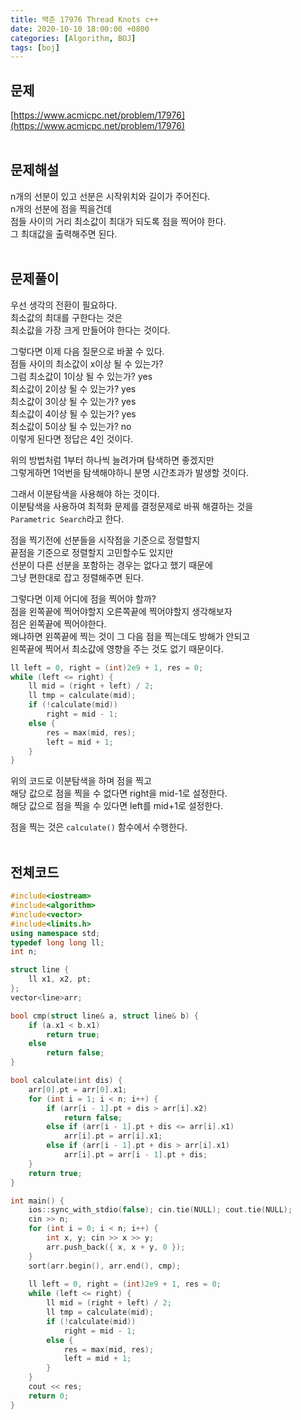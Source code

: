 ```yaml
---
title: 백준 17976 Thread Knots c++
date: 2020-10-10 18:00:00 +0800
categories: [Algorithm, BOJ]
tags: [boj]
---
```


## 문제
[https://www.acmicpc.net/problem/17976](https://www.acmicpc.net/problem/17976)  
<br>

## 문제해설  
n개의 선분이 있고 선분은 시작위치와 길이가 주어진다.  
n개의 선분에 점을 찍을건데  
점들 사이의 거리 최소값이 최대가 되도록 점을 찍어야 한다.  
그 최대값을 출력해주면 된다.  
<br>

## 문제풀이  
우선 생각의 전환이 필요하다.  
최소값의 최대를 구한다는 것은  
최소값을 가장 크게 만들어야 한다는 것이다.  

그렇다면 이제 다음 질문으로 바꿀 수 있다.  
점들 사이의 최소값이 x이상 될 수 있는가?  
그럼 최소값이 1이상 될 수 있는가? yes  
최소값이 2이상 될 수 있는가? yes  
최소값이 3이상 될 수 있는가? yes  
최소값이 4이상 될 수 있는가? yes  
최소값이 5이상 될 수 있는가? no  
이렇게 된다면 정답은 4인 것이다.  

위의 방법처럼 1부터 하나씩 늘려가며 탐색하면 좋겠지만  
그렇게하면 1억번을 탐색해야하니 분명 시간초과가 발생할 것이다.  

그래서 이분탐색을 사용해야 하는 것이다.  
이분탐색을 사용하여 최적화 문제를 결정문제로 바꿔 해결하는 것을  
`Parametric Search`라고 한다.  

점을 찍기전에 선분들을 시작점을 기준으로 정렬할지  
끝점을 기준으로 정렬할지 고민할수도 있지만  
선분이 다른 선분을 포함하는 경우는 없다고 했기 때문에  
그냥 편한대로 잡고 정렬해주면 된다.  

그렇다면 이제 어디에 점을 찍어야 할까?  
점을 왼쪽끝에 찍어야할지 오른쪽끝에 찍어야할지 생각해보자  
점은 왼쪽끝에 찍어야한다.  
왜냐하면 왼쪽끝에 찍는 것이 그 다음 점을 찍는데도 방해가 안되고  
왼쪽끝에 찍어서 최소값에 영향을 주는 것도 없기 때문이다.  

```c++
ll left = 0, right = (int)2e9 + 1, res = 0;
while (left <= right) {
	ll mid = (right + left) / 2;
	ll tmp = calculate(mid);
	if (!calculate(mid))
		right = mid - 1;
	else {
		res = max(mid, res);
		left = mid + 1;
	}
}
```
위의 코드로 이분탐색을 하며 점을 찍고  
해당 값으로 점을 찍을 수 없다면 right을 mid-1로 설정한다.  
해당 값으로 점을 찍을 수 있다면 left를 mid+1로 설정한다.

점을 찍는 것은 `calculate()` 함수에서 수행한다.  
<br>


## 전체코드  
```c++
#include<iostream>
#include<algorithm>
#include<vector>
#include<limits.h>
using namespace std;
typedef long long ll;
int n;

struct line {
	ll x1, x2, pt;
};
vector<line>arr;

bool cmp(struct line& a, struct line& b) {
	if (a.x1 < b.x1)
		return true;
	else
		return false;
}

bool calculate(int dis) {
	arr[0].pt = arr[0].x1;
	for (int i = 1; i < n; i++) {
		if (arr[i - 1].pt + dis > arr[i].x2)
			return false;
		else if (arr[i - 1].pt + dis <= arr[i].x1)
			arr[i].pt = arr[i].x1;
		else if (arr[i - 1].pt + dis > arr[i].x1)
			arr[i].pt = arr[i - 1].pt + dis;
	}
	return true;
}

int main() {
	ios::sync_with_stdio(false); cin.tie(NULL); cout.tie(NULL);
	cin >> n;
	for (int i = 0; i < n; i++) {
		int x, y; cin >> x >> y;
		arr.push_back({ x, x + y, 0 });
	}
	sort(arr.begin(), arr.end(), cmp);
	
	ll left = 0, right = (int)2e9 + 1, res = 0;
	while (left <= right) {
		ll mid = (right + left) / 2;
		ll tmp = calculate(mid);
		if (!calculate(mid))
			right = mid - 1;
		else {
			res = max(mid, res);
			left = mid + 1;
		}
	}
	cout << res;
	return 0;
}
```